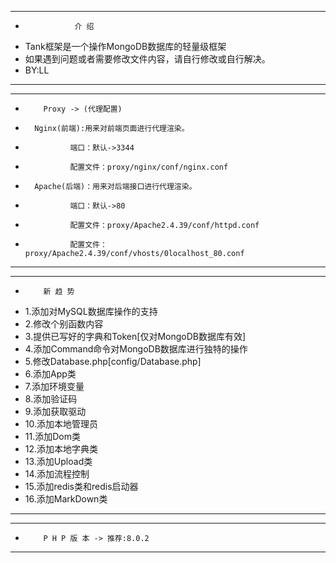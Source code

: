 __________________________________________________________________________________________
*                介 绍
*  Tank框架是一个操作MongoDB数据库的轻量级框架
*  如果遇到问题或者需要修改文件内容，请自行修改或自行解决。
*  BY:LL
__________________________________________________________________________________________
__________________________________________________________________________________________
*         Proxy -> (代理配置)
*       Nginx(前端):用来对前端页面进行代理渲染。
*               端口：默认->3344
*               配置文件：proxy/nginx/conf/nginx.conf
*       Apache(后端)：用来对后端接口进行代理渲染。
*               端口：默认->80
*               配置文件：proxy/Apache2.4.39/conf/httpd.conf
*               配置文件：proxy/Apache2.4.39/conf/vhosts/0localhost_80.conf
__________________________________________________________________________________________
__________________________________________________________________________________________
*         新 趋 势
* 1.添加对MySQL数据库操作的支持
* 2.修改个别函数内容
* 3.提供已写好的字典和Token[仅对MongoDB数据库有效]
* 4.添加Command命令对MongoDB数据库进行独特的操作
* 5.修改Database.php[config/Database.php]
* 6.添加App类
* 7.添加环境变量
* 8.添加验证码
* 9.添加获取驱动
* 10.添加本地管理员
* 11.添加Dom类
* 12.添加本地字典类
* 13.添加Upload类
* 14.添加流程控制
* 15.添加redis类和redis启动器
* 16.添加MarkDown类
__________________________________________________________________________________________
__________________________________________________________________________________________
*         P H P 版 本 -> 推荐:8.0.2
__________________________________________________________________________________________
